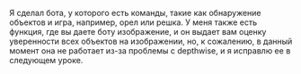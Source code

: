 Я сделал бота, у которого есть команды, такие как обнаружение объектов и игра, например, орел или решка. У меня также есть функция, где вы даете боту изображение, и он выдает вам оценку уверенности всех объектов на изображении, но, к сожалению, в данный момент она не работает из-за проблемы с depthwise, и я исправлю ее в следующем уроке.
